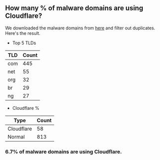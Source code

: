 ## How many % of malware domains are using Cloudflare?


We downloaded the malware domains from [here](https://urlhaus.abuse.ch) and filter out duplicates.
Here's the result.


[//]: # (start replacement)


- Top 5 TLDs

| TLD | Count |
| --- | --- |
| com | 445 |
| net | 55 |
| org | 32 |
| br | 29 |
| ng | 27 |


- Cloudflare %

| Type | Count |
| --- | --- |
| Cloudflare | 58 |
| Normal | 813 |


### 6.7% of malware domains are using Cloudflare.